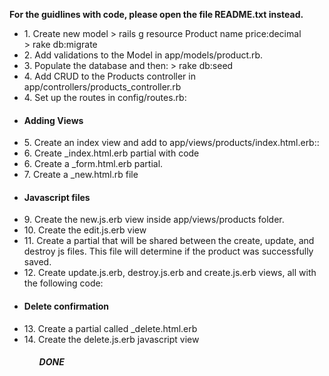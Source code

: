 <b> For the guidlines with code, please open the file README.txt instead. </b>
<ul>
<li>
1. Create new model
> rails g resource Product name price:decimal <br />
> rake db:migrate <br />
</li>

<li>
2. Add validations to the Model in app/models/product.rb. <br />
</li>

<li>
3. Populate the database and then: 
> rake db:seed
</li>

<li>
4. Add CRUD to the Products controller in app/controllers/products_controller.rb
</li>

<li>
4. Set up the routes in config/routes.rb:
</li>

<li>
  <h4>Adding Views</h4>
</li>

<li>
5. Create an index view and add to app/views/products/index.html.erb::
</li>

<li>
6. Create _index.html.erb partial with code
</li>

<li>
6. Create a _form.html.erb partial.
</li>

<li>
7.  Create a _new.html.rb file
</li>


<li>
  <h4>Javascript files</h4>
</li>

<li>
9. Create the new.js.erb view inside app/views/products folder.
</li>

<li>
10. Create the edit.js.erb view 
</li>

<li>
11. Create a partial that will be shared between the create, update, and destroy js files. This file will determine if the product was successfully saved. 
</li>

<li>
12. Create update.js.erb, destroy.js.erb and create.js.erb views, all with the following code: 
</li>

<li>
  <h4>Delete confirmation</h4>
</li>


<li>
13. Create a partial called _delete.html.erb
</li>

<li> 
14. Create the delete.js.erb javascript view 
</li>
<ul>
<h5>DONE</h5>